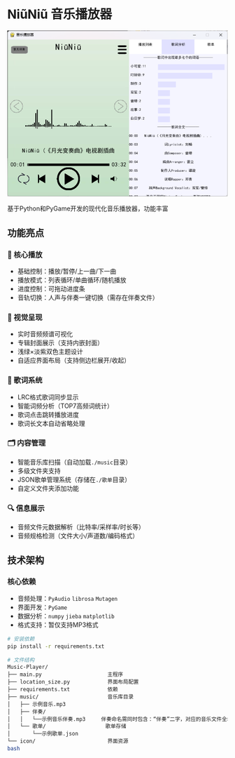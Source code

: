 # NiũNiũ 音乐播放器

![播放器界面截图](screenshot.png)

基于Python和PyGame开发的现代化音乐播放器，功能丰富

## 功能亮点

### 🎵 核心播放
- 基础控制：播放/暂停/上一曲/下一曲
- 播放模式：列表循环/单曲循环/随机播放
- 进度控制：可拖动进度条
- 音轨切换：人声与伴奏一键切换（需存在伴奏文件）

### 🎨 视觉呈现
- 实时音频频谱可视化
- 专辑封面展示（支持内嵌封面）
- 浅绿×淡紫双色主题设计
- 自适应界面布局（支持侧边栏展开/收起）

### 📜 歌词系统
- LRC格式歌词同步显示
- 智能词频分析（TOP7高频词统计）
- 歌词点击跳转播放进度
- 歌词长文本自动省略处理

### 🗂️ 内容管理
- 智能音乐库扫描（自动加载`./music`目录）
- 多级文件夹支持
- JSON歌单管理系统（存储在`./歌单`目录）
- 自定义文件夹添加功能

### 🔍 信息展示
- 音频文件元数据解析（比特率/采样率/时长等）
- 音频规格检测（文件大小/声道数/编码格式）

## 技术架构

### 核心依赖
- 音频处理：`PyAudio` `librosa` `Mutagen`
- 界面开发：`PyGame`
- 数据分析：`numpy` `jieba` `matplotlib`
- 格式支持：暂仅支持MP3格式

```bash
# 安装依赖
pip install -r requirements.txt
```
```bash
# 文件结构
Music-Player/
├── main.py                     主程序
├── location_size.py            界面布局配置
├── requirements.txt            依赖
├── music/                      音乐库目录
│   ├── 示例音乐.mp3            
│   ├── 伴奏/                   
│   │   └──示例音乐伴奏.mp3     伴奏命名需同时包含：“伴奏”二字，对应的音乐文件全名（不包括.mp3）
│   └── 歌单/                   歌单存储
│       └──示例歌单.json
└── icon/                       界面资源
bash
